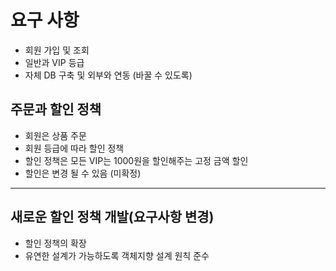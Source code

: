 # 요구 사항

- 회원 가입 및 조회
- 일반과 VIP 등급
- 자체 DB 구축 및 외부와 연동 (바꿀 수 있도록)

## 주문과 할인 정책
- 회원은 상품 주문
- 회원 등급에 따라 할인 정책
- 할인 정책은 모든 VIP는 1000원을 할인해주는 고정 금액 할인
- 할인은 변경 될 수 있음 (미확정)

---

## 새로운 할인 정책 개발(요구사항 변경)
- 할인 정책의 확장
- 유연한 설계가 가능하도록 객체지향 설계 원칙 준수
